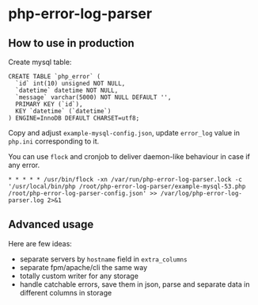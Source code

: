 # php-error-log-parser

## How to use in production

Create mysql table:

```
CREATE TABLE `php_error` (
  `id` int(10) unsigned NOT NULL,
  `datetime` datetime NOT NULL,
  `message` varchar(5000) NOT NULL DEFAULT '',
  PRIMARY KEY (`id`),
  KEY `datetime` (`datetime`)
) ENGINE=InnoDB DEFAULT CHARSET=utf8;
```

Copy and adjust `example-mysql-config.json`, update `error_log` value in `php.ini` corresponding to it.

You can use `flock` and cronjob to deliver daemon-like behaviour in case if any error.


```
* * * * * /usr/bin/flock -xn /var/run/php-error-log-parser.lock -c '/usr/local/bin/php /root/php-error-log-parser/example-mysql-53.php /root/php-error-log-parser-config.json' >> /var/log/php-error-log-parser.log 2>&1
```

## Advanced usage

Here are few ideas:

* separate servers by `hostname` field in `extra_columns`
* separate fpm/apache/cli the same way
* totally custom writer for any storage
* handle catchable errors, save them in json, parse and separate data in different columns in storage